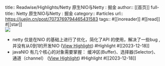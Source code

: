 title:: Readwise/Highlights/Netty 原生NIO与Netty : 掘金
author:: [[首页]]
full-title:: Netty 原生NIO与Netty : 掘金
category:: #articles
url:: https://juejin.cn/post/7073769794465431583
tags:: #[[inoreader]] #[[read]] #[[star]]  
![](https://lf3-cdn-tos.bytescm.com/obj/static/xitu_juejin_web//static/favicons/apple-touch-icon.png)
- netty 仅是在NIO 的基础上进行了优化，简化了API 的使用，解决了一些bug ,并没有从0到1的开发NIO ([View Highlight](https://read.readwise.io/read/01hhxds99ngz88cdvraak3nbkx)) #Highlight #[[2023-12-18]]
- javaNIO 有几个核心的对象需要掌握： 缓冲区(Buffer)、选择器(Selector)、通道（channel） ([View Highlight](https://read.readwise.io/read/01hhxdsfwvcd87qapky0rteg6g)) #Highlight #[[2023-12-18]]